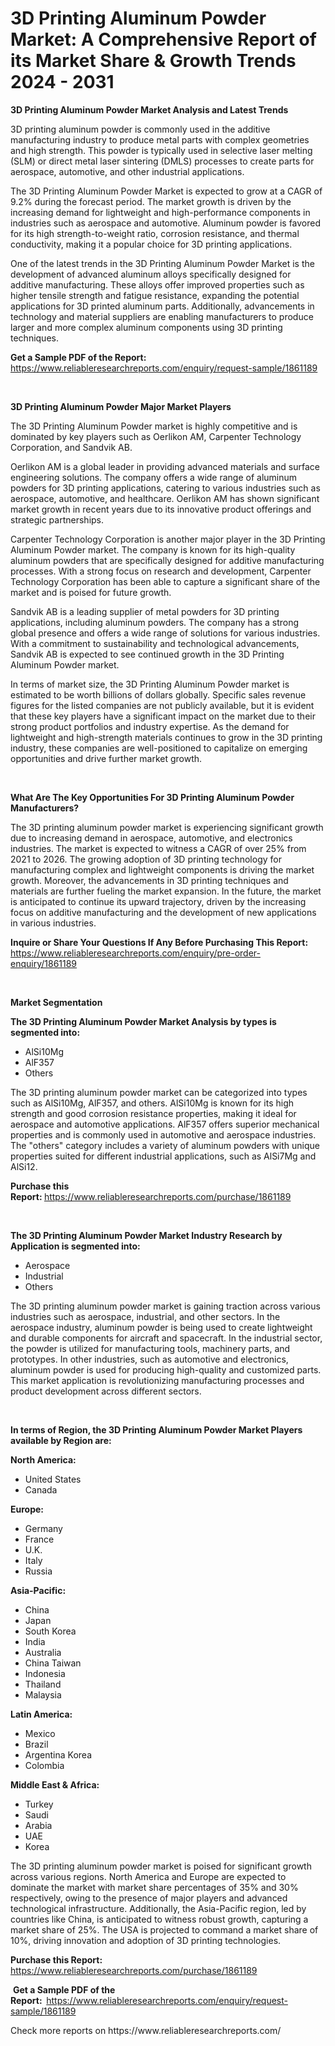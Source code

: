 <p><h1>3D Printing Aluminum Powder Market: A Comprehensive Report of its Market Share & Growth Trends 2024 - 2031</h1></p><p><strong>3D Printing Aluminum Powder Market Analysis and Latest Trends</strong></p>
<p><p>3D printing aluminum powder is commonly used in the additive manufacturing industry to produce metal parts with complex geometries and high strength. This powder is typically used in selective laser melting (SLM) or direct metal laser sintering (DMLS) processes to create parts for aerospace, automotive, and other industrial applications.</p><p>The 3D Printing Aluminum Powder Market is expected to grow at a CAGR of 9.2% during the forecast period. The market growth is driven by the increasing demand for lightweight and high-performance components in industries such as aerospace and automotive. Aluminum powder is favored for its high strength-to-weight ratio, corrosion resistance, and thermal conductivity, making it a popular choice for 3D printing applications.</p><p>One of the latest trends in the 3D Printing Aluminum Powder Market is the development of advanced aluminum alloys specifically designed for additive manufacturing. These alloys offer improved properties such as higher tensile strength and fatigue resistance, expanding the potential applications for 3D printed aluminum parts. Additionally, advancements in technology and material suppliers are enabling manufacturers to produce larger and more complex aluminum components using 3D printing techniques.</p></p>
<p><strong>Get a Sample PDF of the Report:&nbsp;</strong> <a href="https://www.reliableresearchreports.com/enquiry/request-sample/1861189">https://www.reliableresearchreports.com/enquiry/request-sample/1861189</a></p>
<p>&nbsp;</p>
<p><strong>3D Printing Aluminum Powder Major Market Players</strong></p>
<p><p>The 3D Printing Aluminum Powder market is highly competitive and is dominated by key players such as Oerlikon AM, Carpenter Technology Corporation, and Sandvik AB.</p><p>Oerlikon AM is a global leader in providing advanced materials and surface engineering solutions. The company offers a wide range of aluminum powders for 3D printing applications, catering to various industries such as aerospace, automotive, and healthcare. Oerlikon AM has shown significant market growth in recent years due to its innovative product offerings and strategic partnerships.</p><p>Carpenter Technology Corporation is another major player in the 3D Printing Aluminum Powder market. The company is known for its high-quality aluminum powders that are specifically designed for additive manufacturing processes. With a strong focus on research and development, Carpenter Technology Corporation has been able to capture a significant share of the market and is poised for future growth.</p><p>Sandvik AB is a leading supplier of metal powders for 3D printing applications, including aluminum powders. The company has a strong global presence and offers a wide range of solutions for various industries. With a commitment to sustainability and technological advancements, Sandvik AB is expected to see continued growth in the 3D Printing Aluminum Powder market.</p><p>In terms of market size, the 3D Printing Aluminum Powder market is estimated to be worth billions of dollars globally. Specific sales revenue figures for the listed companies are not publicly available, but it is evident that these key players have a significant impact on the market due to their strong product portfolios and industry expertise. As the demand for lightweight and high-strength materials continues to grow in the 3D printing industry, these companies are well-positioned to capitalize on emerging opportunities and drive further market growth.</p></p>
<p>&nbsp;</p>
<p><strong>What Are The Key Opportunities For 3D Printing Aluminum Powder Manufacturers?</strong></p>
<p><p>The 3D printing aluminum powder market is experiencing significant growth due to increasing demand in aerospace, automotive, and electronics industries. The market is expected to witness a CAGR of over 25% from 2021 to 2026. The growing adoption of 3D printing technology for manufacturing complex and lightweight components is driving the market growth. Moreover, the advancements in 3D printing techniques and materials are further fueling the market expansion. In the future, the market is anticipated to continue its upward trajectory, driven by the increasing focus on additive manufacturing and the development of new applications in various industries.</p></p>
<p><strong>Inquire or Share Your Questions If Any Before Purchasing This Report:</strong> <a href="https://www.reliableresearchreports.com/enquiry/pre-order-enquiry/1861189">https://www.reliableresearchreports.com/enquiry/pre-order-enquiry/1861189</a></p>
<p>&nbsp;</p>
<p><strong>Market Segmentation</strong></p>
<p><strong>The 3D Printing Aluminum Powder Market Analysis by types is segmented into:</strong></p>
<p><ul><li>AlSi10Mg</li><li>AlF357</li><li>Others</li></ul></p>
<p><p>The 3D printing aluminum powder market can be categorized into types such as AlSi10Mg, AlF357, and others. AlSi10Mg is known for its high strength and good corrosion resistance properties, making it ideal for aerospace and automotive applications. AlF357 offers superior mechanical properties and is commonly used in automotive and aerospace industries. The "others" category includes a variety of aluminum powders with unique properties suited for different industrial applications, such as AlSi7Mg and AlSi12.</p></p>
<p><strong>Purchase this Report:&nbsp;</strong><a href="https://www.reliableresearchreports.com/purchase/1861189">https://www.reliableresearchreports.com/purchase/1861189</a></p>
<p>&nbsp;</p>
<p><strong>The 3D Printing Aluminum Powder Market Industry Research by Application is segmented into:</strong></p>
<p><ul><li>Aerospace</li><li>Industrial</li><li>Others</li></ul></p>
<p><p>The 3D printing aluminum powder market is gaining traction across various industries such as aerospace, industrial, and other sectors. In the aerospace industry, aluminum powder is being used to create lightweight and durable components for aircraft and spacecraft. In the industrial sector, the powder is utilized for manufacturing tools, machinery parts, and prototypes. In other industries, such as automotive and electronics, aluminum powder is used for producing high-quality and customized parts. This market application is revolutionizing manufacturing processes and product development across different sectors.</p></p>
<p>&nbsp;</p>
<p><strong>In terms of Region, the 3D Printing Aluminum Powder Market Players available by Region are:</strong></p>
<p>
    <p> <strong> North America: </strong>
        <ul>
            <li>United States</li>
            <li>Canada</li>
        </ul>
        </p> 
    <p> <strong> Europe: </strong>
        <ul>
            <li>Germany</li>
            <li>France</li>
            <li>U.K.</li>
            <li>Italy</li>
            <li>Russia</li>
        </ul>
        </p> 
    <p> <strong> Asia-Pacific: </strong>
        <ul>
            <li>China</li>
            <li>Japan</li>
            <li>South Korea</li>
            <li>India</li>
            <li>Australia</li>
            <li>China Taiwan</li>
            <li>Indonesia</li>
            <li>Thailand</li>
            <li>Malaysia</li>
        </ul>
        </p> 
    <p> <strong> Latin America: </strong>
        <ul>
            <li>Mexico</li>
            <li>Brazil</li>
            <li>Argentina Korea</li>
            <li>Colombia</li>
        </ul>
        </p> 
    <p> <strong> Middle East & Africa: </strong>
        <ul>
            <li>Turkey</li>
            <li>Saudi</li>
            <li>Arabia</li>
            <li>UAE</li>
            <li>Korea</li>
        </ul>
    </p>
    </p>
<p><p>The 3D printing aluminum powder market is poised for significant growth across various regions. North America and Europe are expected to dominate the market with market share percentages of 35% and 30% respectively, owing to the presence of major players and advanced technological infrastructure. Additionally, the Asia-Pacific region, led by countries like China, is anticipated to witness robust growth, capturing a market share of 25%. The USA is projected to command a market share of 10%, driving innovation and adoption of 3D printing technologies.</p></p>
<p><strong>Purchase this Report: </strong><a href="https://www.reliableresearchreports.com/purchase/1861189">https://www.reliableresearchreports.com/purchase/1861189</a></p>
<p>&nbsp;<strong>Get a Sample PDF of the Report:&nbsp;&nbsp;</strong><a href="https://www.reliableresearchreports.com/enquiry/request-sample/1861189">https://www.reliableresearchreports.com/enquiry/request-sample/1861189</a></p>
<p><strong></strong></p>
<p>Check more reports on https://www.reliableresearchreports.com/</p>